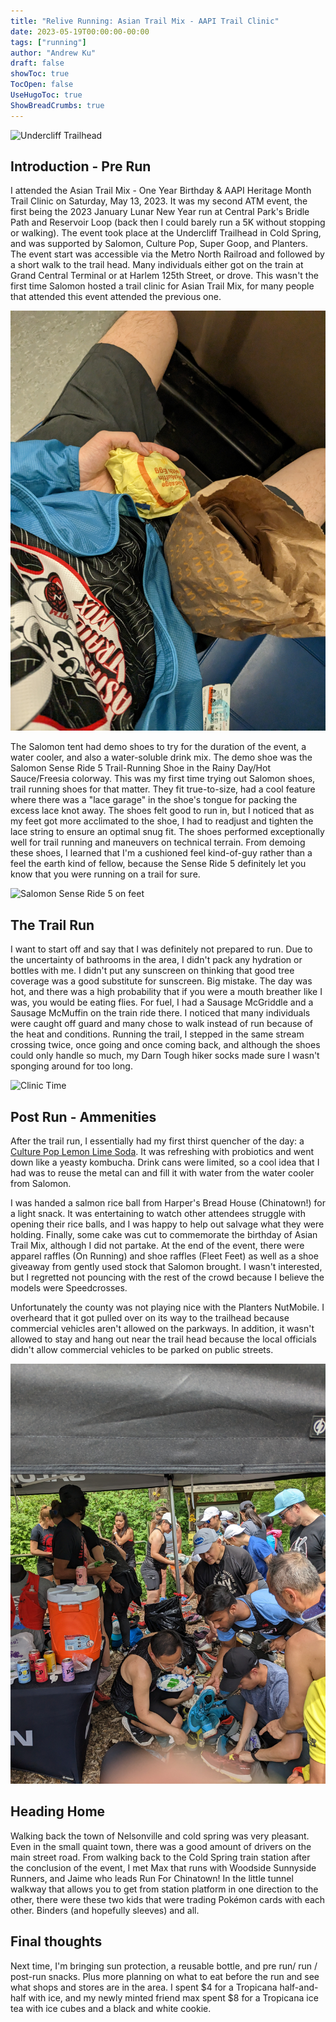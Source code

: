 ```yaml
---
title: "Relive Running: Asian Trail Mix - AAPI Trail Clinic"
date: 2023-05-19T00:00:00-00:00
tags: ["running"]
author: "Andrew Ku"
draft: false
showToc: true
TocOpen: false
UseHugoToc: true
ShowBreadCrumbs: true
---
```


![Undercliff Trailhead](images/Salomon-tent.jpg)

## Introduction - Pre Run
I attended the Asian Trail Mix - One Year Birthday & AAPI Heritage Month Trail Clinic on Saturday, May 13, 2023. It was my second ATM event, the first being the 2023 January Lunar New Year run at Central Park's Bridle Path and Reservoir Loop (back then I could barely run a 5K without stopping or walking). The event took place at the Undercliff Trailhead in Cold Spring, and was supported by Salomon, Culture Pop, Super Goop, and Planters. The event start was accessible via the Metro North Railroad and followed by a short walk to the trail head. Many individuals either got on the train at Grand Central Terminal or at Harlem 125th Street, or drove. This wasn't the first time Salomon hosted a trail clinic for Asian Trail Mix, for many people that attended this event attended the previous one. 

![Breakfast](images/atm-cheeseburger.jpg)

The Salomon tent had demo shoes to try for the duration of the event, a water cooler, and also a water-soluble drink mix. The demo shoe was the Salomon Sense Ride 5 Trail-Running Shoe in the Rainy Day/Hot Sauce/Freesia colorway. This was my first time trying out Salomon shoes, trail running shoes for that matter. They fit true-to-size, had a cool feature where there was a "lace garage" in the shoe's tongue for packing the excess lace knot away. The shoes felt good to run in, but I noticed that as my feet got more acclimated to the shoe, I had to readjust and tighten the lace string to ensure an optimal snug fit. The shoes performed exceptionally well for trail running and maneuvers on technical terrain. From demoing these shoes, I learned that I'm a cushioned feel kind-of-guy rather than a feel the earth kind of fellow, because the Sense Ride 5 definitely let you know that you were running on a trail for sure.   

![Salomon Sense Ride 5 on feet](images/salomon-sense-ride-5.jpg)


## The Trail Run
I want to start off and say that I was definitely not prepared to run. Due to the uncertainty of bathrooms in the area, I didn't pack any hydration or bottles with me. I didn't put any sunscreen on thinking that good tree coverage was a good substitute for sunscreen. Big mistake. The day was hot, and there was a high probability that if you were a mouth breather like I was, you would be eating flies. For fuel, I had a Sausage McGriddle and a Sausage McMuffin on the train ride there. I noticed that many individuals were caught off guard and many chose to walk instead of run because of the heat and conditions. Running the trail, I stepped in the same stream crossing twice, once going and once coming back, and although the shoes could only handle so much, my Darn Tough hiker socks made sure I wasn't sponging around for too long. 

![Clinic Time](images/atm-coldspring-mountain.jpg)

## Post Run - Ammenities
After the trail run, I essentially had my first thirst quencher of the day: a [Culture Pop Lemon Lime Soda](https://drinkculturepop.com/products/lemon-lime-cardamom). It was refreshing with probiotics and went down like a yeasty kombucha. Drink cans were limited, so a cool idea that I had was to reuse the metal can and fill it with water from the water cooler from Salomon. 

I was handed a salmon rice ball from Harper's Bread House (Chinatown!) for a light snack. It was entertaining to watch other attendees struggle with opening their rice balls, and I was happy to help out salvage what they were holding.  Finally, some cake was cut to commemorate the birthday of Asian Trail Mix, although I did not partake. At the end of the event, there were apparel raffles (On Running) and shoe raffles (Fleet Feet) as well as a shoe giveaway from gently used stock that Salomon brought. I wasn't interested, but I regretted not pouncing with the rest of the crowd because I believe the models were Speedcrosses. 

Unfortunately the county was not playing nice with the Planters NutMobile. I overheard that it got pulled over on its way to the trailhead because commercial vehicles aren't allowed on the parkways. In addition, it wasn't allowed to stay and hang out near the trail head because the local officials didn't allow commercial vehicles to be parked on public streets. 

![Salomon shoe giveaway](images/salomon-shoe-giveaway.jpg)

## Heading Home
Walking back the town of Nelsonville and cold spring was very pleasant. Even in the small quaint town, there was a good amount of drivers on the main street road. From walking back to the Cold Spring train station after the conclusion of the event, I met Max that runs with Woodside Sunnyside Runners, and Jaime who leads Run For Chinatown! In the little tunnel walkway that allows you to get from station platform in one direction to the other, there were these two kids that were trading Pokémon cards with each other. Binders (and hopefully sleeves) and all. 

## Final thoughts
Next time, I'm bringing sun protection, a reusable bottle, and pre run/ run / post-run snacks. Plus more planning on what to eat before the run and see what shops and stores are in the area. I spent $4 for a Tropicana half-and-half with ice, and my newly minted friend max spent $8 for a Tropicana ice tea with ice cubes and a black and white cookie. 
